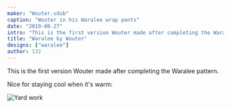 ```yaml
---
maker: "Wouter.vdub"
caption: "Wouter in his Waralee wrap pants"
date: "2019-08-27"
intro: "This is the first version Wouter made after completing the Waralee pattern."
title: "Waralee by Wouter"
designs: ["waralee"]
author: 132
---
```


This is the first version Wouter made after completing the Waralee pattern.

Nice for staying cool when it's warm:

![Yard work](https://posts.freesewing.org/uploads/waralee_by_wouter_waralee2_5391f3d653.jpg "Yard work")
